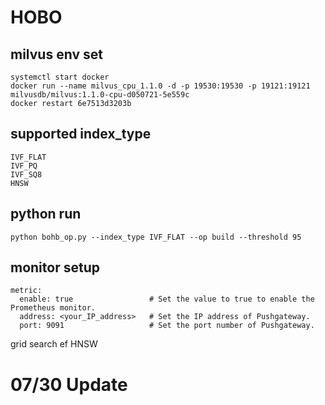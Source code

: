 <!--
 * @Author: Xiang Pan
 * @Date: 2021-07-10 00:23:34
 * @LastEditTime: 2021-07-30 22:14:43
 * @LastEditors: Xiang Pan
 * @Description: 
 * @FilePath: /HOBO/README.md
 * xiangpan@nyu.edu
-->
# HOBO

## milvus env set
```
systemctl start docker
docker run --name milvus_cpu_1.1.0 -d -p 19530:19530 -p 19121:19121 milvusdb/milvus:1.1.0-cpu-d050721-5e559c
docker restart 6e7513d3203b  
```

## supported index_type 
```
IVF_FLAT
IVF_PQ
IVF_SQ8
HNSW
```

## python run
```
python bohb_op.py --index_type IVF_FLAT --op build --threshold 95
```

## monitor setup
```
metric:
  enable: true                 # Set the value to true to enable the Prometheus monitor.
  address: <your_IP_address>   # Set the IP address of Pushgateway.
  port: 9091                   # Set the port number of Pushgateway.
```

grid search 
ef
HNSW

# 07/30 Update